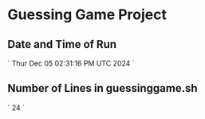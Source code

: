 # Guessing Game Project

## Date and Time of Run
\`
Thur Dec 05 02:31:16 PM UTC 2024
\`

## Number of Lines in guessinggame.sh
\`
24
\`
